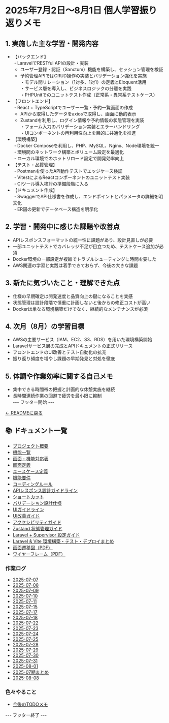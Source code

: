 # 2025年7月2日〜8月1日 個人学習振り返りメモ

## 1. 実施した主な学習・開発内容
- 【バックエンド】  
  ・LaravelでRESTful APIの設計・実装  
    - ユーザー登録・認証（Sanctum）機能を構築し、セッション管理を検証  
    - 予約管理APIではCRUD操作の実装とバリデーション強化を実施  
  ・モデル間リレーション（1対多、1対1）の定義とEloquent活用  
  ・サービス層を導入し、ビジネスロジックの分離を実践  
  ・PHPUnitでのユニットテスト作成（正常系・異常系テストケース）  
- 【フロントエンド】  
  ・React + TypeScriptでユーザー一覧・予約一覧画面の作成  
    - APIから取得したデータをaxiosで取得し、画面に動的表示  
    - Zustandを利用し、ログイン情報や予約情報の状態管理を実装  
  ・フォーム入力のバリデーション実装とエラーハンドリング  
  ・UIコンポーネントの再利用性向上を目的に共通化を推進  
- 【環境構築】  
  ・Docker Composeを利用し、PHP、MySQL、Nginx、Node環境を統一  
  ・環境間のネットワーク構築とボリューム設定を最適化  
  ・ローカル環境でのホットリロード設定で開発効率向上  
- 【テスト・品質管理】  
  ・Postmanを使ったAPI動作テストでエッジケース検証  
  ・VitestによるReactコンポーネントのユニットテスト実装  
  ・CIツール導入検討の準備段階に入る  
- 【ドキュメント作成】  
  ・SwaggerでAPI仕様書を作成し、エンドポイントとパラメータの詳細を明文化  
  ・ER図の更新でデータベース構造を明示化  

## 2. 学習・開発中に感じた課題や改善点
- APIレスポンスフォーマットの統一性に課題があり、設計見直しが必要  
- 一部ユニットテストでカバレッジ不足が目立つため、テストケース追加が必須  
- Docker環境の一部設定が複雑でトラブルシューティングに時間を要した  
- AWS関連の学習と実践は着手できておらず、今後の大きな課題  

## 3. 新たに気づいたこと・理解できた点
- 仕様の早期確定は開発速度と品質向上の鍵になることを実感  
- 状態管理は設計段階で慎重に計画しないと後からの修正コストが高い  
- Dockerは単なる環境構築だけでなく、継続的なメンテナンスが必須  

## 4. 次月（8月）の学習目標
- AWSの主要サービス（IAM、EC2、S3、RDS）を用いた環境構築開始  
- Laravelサービス層の完成とAPIドキュメントの正式リリース  
- フロントエンドのUI改善とテスト自動化の拡充  
- 振り返り頻度を増やし課題の早期発見と対処を徹底  

## 5. 体調や作業効率に関する自己メモ
- 集中できる時間帯の把握と計画的な休憩実施を継続  
- 長時間連続作業の回避で疲労を最小限に抑制  
--- フッター開始 ---

[← READMEに戻る](../../README.md)

## 📚 ドキュメント一覧

- [プロジェクト概要](../project-overview.md)
- [機能一覧](../features.md)
- [画面・機能対応表](../function_screen_map.md)
- [画面定義](../screens.md)
- [ユースケース定義](../usecase_reserve.md)
- [機能要件](../functional_requirements.md)
- [コーディングルール](../coding-rules.md)
- [APIレスポンス設計ガイドライン](../api_response.md)
- [ショートカット](../shortcuts.md)
- [バリデーション設計仕様](../validation_spec.md)
- [UIガイドライン](../ui_guideline.md)
- [UI改善ガイド](../ui_improvement_guide.md)
- [アクセシビリティガイド](../accessibility_guide.md) 
- [Zustand 状態管理ガイド](../zustand_guide.md)
- [Laravel + Supervisor 設定ガイド](../supervisor.md)
- [Laravel & Vite 環境構築・テスト・デプロイまとめ](../laravel-vite-setup.md)
- [画面遷移図（PDF）](../画面遷移図.pdf)
- [ワイヤーフレーム（PDF）](../ワイヤーフレーム.pdf)

### 作業ログ
- [2025-07-07](../logs/2025-07-07.md)
- [2025-07-08](../logs/2025-07-08.md)
- [2025-07-09](../logs/2025-07-09.md)
- [2025-07-10](../logs/2025-07-10.md)
- [2025-07-11](../logs/2025-07-11.md)
- [2025-07-15](../logs/2025-07-15.md)
- [2025-07-17](../logs/2025-07-17.md)
- [2025-07-18](../logs/2025-07-18.md)
- [2025-07-22](../logs/2025-07-22.md)
- [2025-07-23](../logs/2025-07-23.md)
- [2025-07-24](../logs/2025-07-24.md)
- [2025-07-25](../logs/2025-07-25.md)
- [2025-07-28](../logs/2025-07-28.md)
- [2025-07-29](../logs/2025-07-29.md)
- [2025-07-30](../logs/2025-07-30.md)
- [2025-07-31](../logs/2025-07-31.md)
- [2025-08-01](../logs/2025-08-01.md)
- [2025-07期まとめ](../logs/2025-07.md)
- [2025-08-08](../logs/2025-08-08.md)

### 色々やること
- [今後のTODOメモ](../todo.md)

--- フッター終了 ---
